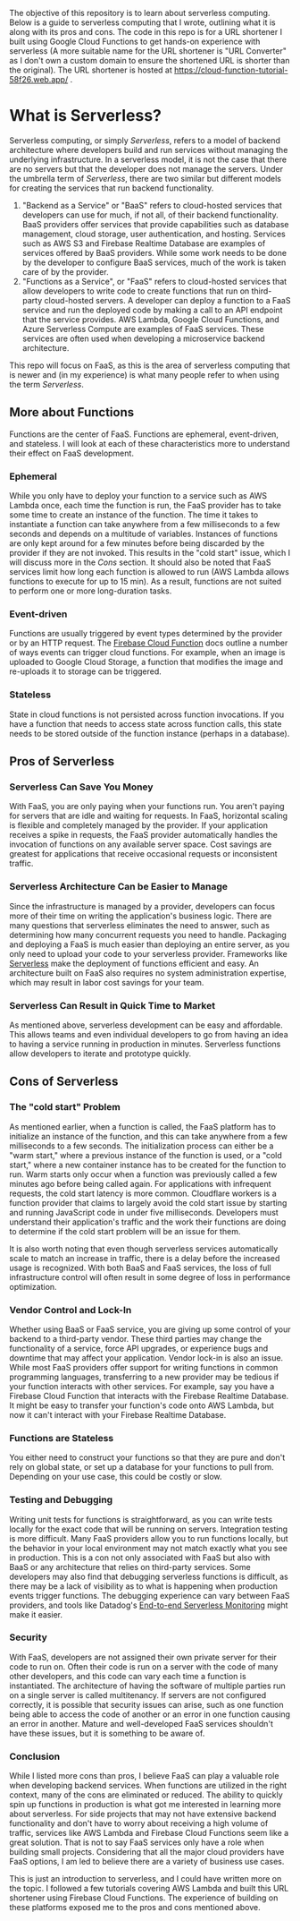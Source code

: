 The objective of this repository is to learn about serverless computing. Below is a guide to serverless computing that I wrote, outlining what it is along with its pros and cons. The code in this repo is for a URL shortener I built using Google Cloud Functions to get hands-on experience with serverless (A more suitable name for the URL shortener is "URL Converter" as I don't own a custom domain to ensure the shortened URL is shorter than the original). The URL shortener is hosted at https://cloud-function-tutorial-58f26.web.app/ .

# What is Serverless?

Serverless computing, or simply _Serverless_, refers to a model of backend architecture where developers build and run services without managing the underlying infrastructure. In a serverless model, it is not the case that there are no servers but that the developer does not manage the servers. Under the umbrella term of _Serverless_, there are two similar but different models for creating the services that run backend functionality.

1. "Backend as a Service" or "BaaS" refers to cloud-hosted services that developers can use for much, if not all, of their backend functionality. BaaS providers offer services that provide capabilities such as database management, cloud storage, user authentication, and hosting. Services such as AWS S3 and Firebase Realtime Database are examples of services offered by BaaS providers. While some work needs to be done by the developer to configure BaaS services, much of the work is taken care of by the provider.
2. "Functions as a Service", or "FaaS" refers to cloud-hosted services that allow developers to write code to create functions that run on third-party cloud-hosted servers. A developer can deploy a function to a FaaS service and run the deployed code by making a call to an API endpoint that the service provides. AWS Lambda, Google Cloud Functions, and Azure Serverless Compute are examples of FaaS services. These services are often used when developing a microservice backend architecture.

This repo will focus on FaaS, as this is the area of serverless computing that is newer and (in my experience) is what many people refer to when using the term _Serverless_.

## More about Functions

Functions are the center of FaaS. Functions are ephemeral, event-driven, and stateless. I will look at each of these characteristics more to understand their effect on FaaS development.

### Ephemeral

While you only have to deploy your function to a service such as AWS Lambda once, each time the function is run, the FaaS provider has to take some time to create an instance of the function. The time it takes to instantiate a function can take anywhere from a few milliseconds to a few seconds and depends on a multitude of variables. Instances of functions are only kept around for a few minutes before being discarded by the provider if they are not invoked. This results in the "cold start" issue, which I will discuss more in the _Cons_ section. It should also be noted that FaaS services limit how long each function is allowed to run (AWS Lambda allows functions to execute for up to 15 min). As a result, functions are not suited to perform one or more long-duration tasks.

### Event-driven

Functions are usually triggered by event types determined by the provider or by an HTTP request. The ​​[Firebase Cloud Function](https://firebase.google.com/docs/functions/use-cases) docs outline a number of ways events can trigger cloud functions. For example, when an image is uploaded to Google Cloud Storage, a function that modifies the image and re-uploads it to storage can be triggered.

### Stateless

State in cloud functions is not persisted across function invocations. If you have a function that needs to access state across function calls, this state needs to be stored outside of the function instance (perhaps in a database).

## Pros of Serverless

### Serverless Can Save You Money

With FaaS, you are only paying when your functions run. You aren't paying for servers that are idle and waiting for requests. In FaaS, horizontal scaling is flexible and completely managed by the provider. If your application receives a spike in requests, the FaaS provider automatically handles the invocation of functions on any available server space. Cost savings are greatest for applications that receive occasional requests or inconsistent traffic.

### Serverless Architecture Can be Easier to Manage

Since the infrastructure is managed by a provider, developers can focus more of their time on writing the application's business logic. There are many questions that serverless eliminates the need to answer, such as determining how many concurrent requests you need to handle. Packaging and deploying a FaaS is much easier than deploying an entire server, as you only need to upload your code to your serverless provider. Frameworks like [Serverless](https://www.serverless.com/) make the deployment of functions efficient and easy. An architecture built on FaaS also requires no system administration expertise, which may result in labor cost savings for your team.

### Serverless Can Result in Quick Time to Market

As mentioned above, serverless development can be easy and affordable. This allows teams and even individual developers to go from having an idea to having a service running in production in minutes. Serverless functions allow developers to iterate and prototype quickly.

## Cons of Serverless

### The "cold start" Problem

As mentioned earlier, when a function is called, the FaaS platform has to initialize an instance of the function, and this can take anywhere from a few milliseconds to a few seconds. The initialization process can either be a "warm start," where a previous instance of the function is used, or a "cold start," where a new container instance has to be created for the function to run. Warm starts only occur when a function was previously called a few minutes ago before being called again. For applications with infrequent requests, the cold start latency is more common. Cloudflare workers is a function provider that claims to largely avoid the cold start issue by starting and running JavaScript code in under five milliseconds. Developers must understand their application's traffic and the work their functions are doing to determine if the cold start problem will be an issue for them.

It is also worth noting that even though serverless services automatically scale to match an increase in traffic, there is a delay before the increased usage is recognized. With both BaaS and FaaS services, the loss of full infrastructure control will often result in some degree of loss in performance optimization.

### Vendor Control and Lock-In

Whether using BaaS or FaaS service, you are giving up some control of your backend to a third-party vendor. These third parties may change the functionality of a service, force API upgrades, or experience bugs and downtime that may affect your application. Vendor lock-in is also an issue. While most FaaS providers offer support for writing functions in common programming languages, transferring to a new provider may be tedious if your function interacts with other services. For example, say you have a Firebase Cloud Function that interacts with the Firebase Realtime Database. It might be easy to transfer your function's code onto AWS Lambda, but now it can't interact with your Firebase Realtime Database.

### Functions are Stateless

You either need to construct your functions so that they are pure and don't rely on global state, or set up a database for your functions to pull from. Depending on your use case, this could be costly or slow.

### Testing and Debugging

Writing unit tests for functions is straightforward, as you can write tests locally for the exact code that will be running on servers. Integration testing is more difficult. Many FaaS providers allow you to run functions locally, but the behavior in your local environment may not match exactly what you see in production. This is a con not only associated with FaaS but also with BaaS or any architecture that relies on third-party services. Some developers may also find that debugging serverless functions is difficult, as there may be a lack of visibility as to what is happening when production events trigger functions. The debugging experience can vary between FaaS providers, and tools like Datadog's [End-to-end Serverless Monitoring](https://www.datadoghq.com/product/serverless-monitoring/) might make it easier.

### Security

With FaaS, developers are not assigned their own private server for their code to run on. Often their code is run on a server with the code of many other developers, and this code can vary each time a function is instantiated. The architecture of having the software of multiple parties run on a single server is called multitenancy. If servers are not configured correctly, it is possible that security issues can arise, such as one function being able to access the code of another or an error in one function causing an error in another. Mature and well-developed FaaS services shouldn't have these issues, but it is something to be aware of.

### Conclusion

While I listed more cons than pros, I believe FaaS can play a valuable role when developing backend services. When functions are utilized in the right context, many of the cons are eliminated or reduced. The ability to quickly spin up functions in production is what got me interested in learning more about serverless. For side projects that may not have extensive backend functionality and don't have to worry about receiving a high volume of traffic, services like AWS Lambda and Firebase Cloud Functions seem like a great solution. That is not to say FaaS services only have a role when building small projects. Considering that all the major cloud providers have FaaS options, I am led to believe there are a variety of business use cases.

This is just an introduction to serverless, and I could have written more on the topic. I followed a few tutorials covering AWS Lambda and built this URL shortener using Firebase Cloud Functions. The experience of building on these platforms exposed me to the pros and cons mentioned above.
